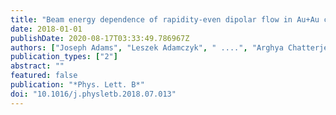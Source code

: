 ```yaml
---
title: "Beam energy dependence of rapidity-even dipolar flow in Au+Au collisions"
date: 2018-01-01
publishDate: 2020-08-17T03:33:49.786967Z
authors: ["Joseph Adams", "Leszek Adamczyk", " ....", "Arghya Chatterjee", "others [STAR Collaboration]"]
publication_types: ["2"]
abstract: ""
featured: false
publication: "*Phys. Lett. B*"
doi: "10.1016/j.physletb.2018.07.013"
---
```


